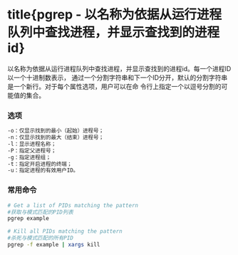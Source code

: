 # title{pgrep - 以名称为依据从运行进程队列中查找进程，并显示查找到的进程id}

以名称为依据从运行进程队列中查找进程，并显示查找到的进程id。每一个进程ID以一个十进制数表示，
通过一个分割字符串和下一个ID分开，默认的分割字符串是一个新行。对于每个属性选项，用户可以在命
令行上指定一个以逗号分割的可能值的集合。
### 选项
```bash
-o：仅显示找到的最小（起始）进程号；
-n：仅显示找到的最大（结束）进程号；
-l：显示进程名称；
-P：指定父进程号；
-g：指定进程组；
-t：指定开启进程的终端；
-u：指定进程的有效用户ID。
```


### 常用命令
```bash
# Get a list of PIDs matching the pattern 
#获取与模式匹配的PID列表
pgrep example

# Kill all PIDs matching the pattern
#杀死与模式匹配的所有PID
pgrep -f example | xargs kill
```
